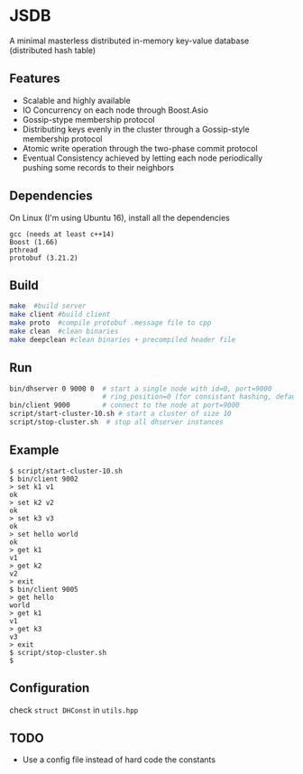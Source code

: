 # JSDB
A minimal masterless distributed in-memory key-value database (distributed hash table)

## Features
- Scalable and highly available
- IO Concurrency on each node through Boost.Asio
- Gossip-stype membership protocol
- Distributing keys evenly in the cluster through a Gossip-style membership protocol
- Atomic write operation through the two-phase commit protocol
- Eventual Consistency achieved by letting each node periodically pushing some records to their neighbors

## Dependencies
On Linux (I'm using Ubuntu 16), install all the dependencies
```
gcc (needs at least c++14)
Boost (1.66)
pthread
protobuf (3.21.2)
```

## Build
```bash
make  #build server
make client #build client
make proto  #compile protobuf .message file to cpp
make clean  #clean binaries
make deepclean #clean binaries + precompiled header file
```

## Run
```bash
bin/dhserver 0 9000 0  # start a single node with id=0, port=9000
                       # ring_position=0 (for consistant hashing, default ring size = 65536)
bin/client 9000        # connect to the node at port=9000
script/start-cluster-10.sh # start a cluster of size 10
script/stop-cluster.sh  # stop all dhserver instances
```

## Example
```
$ script/start-cluster-10.sh
$ bin/client 9002
> set k1 v1
ok
> set k2 v2
ok
> set k3 v3
ok
> set hello world
ok
> get k1
v1
> get k2
v2
> exit
$ bin/client 9005
> get hello
world
> get k1
v1
> get k3
v3
> exit
$ script/stop-cluster.sh
$
```


## Configuration
check `struct DHConst` in `utils.hpp`

## TODO
- Use a config file instead of hard code the constants